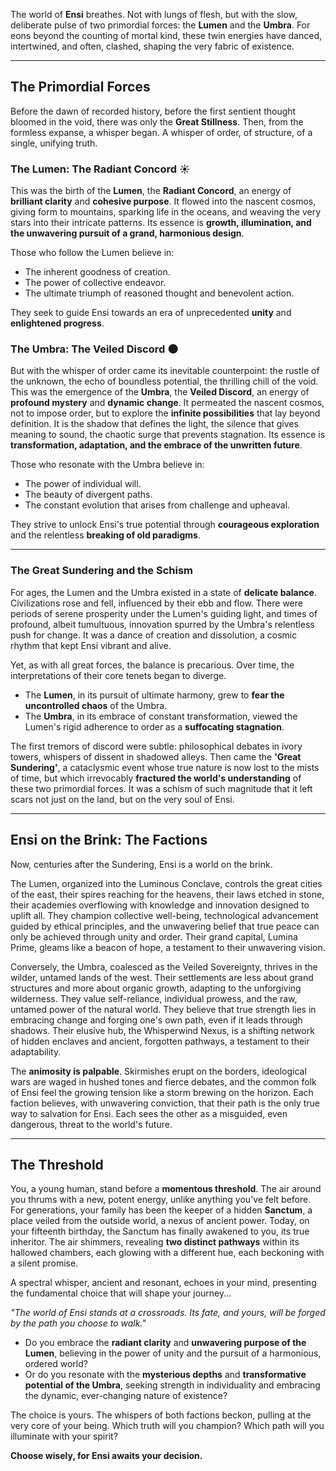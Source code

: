 The world of **Ensi** breathes. Not with lungs of flesh, but with the slow, deliberate pulse of two primordial forces: the **Lumen** and the **Umbra**. For eons beyond the counting of mortal kind, these twin energies have danced, intertwined, and often, clashed, shaping the very fabric of existence.

---

## The Primordial Forces

Before the dawn of recorded history, before the first sentient thought bloomed in the void, there was only the **Great Stillness**. Then, from the formless expanse, a whisper began. A whisper of order, of structure, of a single, unifying truth.

### The Lumen: The Radiant Concord ☀️

This was the birth of the **Lumen**, the **Radiant Concord**, an energy of **brilliant clarity** and **cohesive purpose**. It flowed into the nascent cosmos, giving form to mountains, sparking life in the oceans, and weaving the very stars into their intricate patterns. Its essence is **growth, illumination, and the unwavering pursuit of a grand, harmonious design**.

Those who follow the Lumen believe in:
* The inherent goodness of creation.
* The power of collective endeavor.
* The ultimate triumph of reasoned thought and benevolent action.

They seek to guide Ensi towards an era of unprecedented **unity** and **enlightened progress**.

### The Umbra: The Veiled Discord 🌑

But with the whisper of order came its inevitable counterpoint: the rustle of the unknown, the echo of boundless potential, the thrilling chill of the void. This was the emergence of the **Umbra**, the **Veiled Discord**, an energy of **profound mystery** and **dynamic change**. It permeated the nascent cosmos, not to impose order, but to explore the **infinite possibilities** that lay beyond definition. It is the shadow that defines the light, the silence that gives meaning to sound, the chaotic surge that prevents stagnation. Its essence is **transformation, adaptation, and the embrace of the unwritten future**.

Those who resonate with the Umbra believe in:
* The power of individual will.
* The beauty of divergent paths.
* The constant evolution that arises from challenge and upheaval.

They strive to unlock Ensi's true potential through **courageous exploration** and the relentless **breaking of old paradigms**.

---

### The Great Sundering and the Schism

For ages, the Lumen and the Umbra existed in a state of **delicate balance**. Civilizations rose and fell, influenced by their ebb and flow. There were periods of serene prosperity under the Lumen's guiding light, and times of profound, albeit tumultuous, innovation spurred by the Umbra's relentless push for change. It was a dance of creation and dissolution, a cosmic rhythm that kept Ensi vibrant and alive.

Yet, as with all great forces, the balance is precarious. Over time, the interpretations of their core tenets began to diverge.
* The **Lumen**, in its pursuit of ultimate harmony, grew to **fear the uncontrolled chaos** of the Umbra.
* The **Umbra**, in its embrace of constant transformation, viewed the Lumen's rigid adherence to order as a **suffocating stagnation**.

The first tremors of discord were subtle: philosophical debates in ivory towers, whispers of dissent in shadowed alleys. Then came the **'Great Sundering'**, a cataclysmic event whose true nature is now lost to the mists of time, but which irrevocably **fractured the world's understanding** of these two primordial forces. It was a schism of such magnitude that it left scars not just on the land, but on the very soul of Ensi.

---

## Ensi on the Brink: The Factions

Now, centuries after the Sundering, Ensi is a world on the brink.

The Lumen, organized into the Luminous Conclave, controls the great cities of the east, their spires reaching for the heavens, their laws etched in stone, their academies overflowing with knowledge and innovation designed to uplift all. They champion collective well-being, technological advancement guided by ethical principles, and the unwavering belief that true peace can only be achieved through unity and order. Their grand capital, Lumina Prime, gleams like a beacon of hope, a testament to their unwavering vision.

Conversely, the Umbra, coalesced as the Veiled Sovereignty, thrives in the wilder, untamed lands of the west. Their settlements are less about grand structures and more about organic growth, adapting to the unforgiving wilderness. They value self-reliance, individual prowess, and the raw, untamed power of the natural world. They believe that true strength lies in embracing change and forging one's own path, even if it leads through shadows. Their elusive hub, the Whisperwind Nexus, is a shifting network of hidden enclaves and ancient, forgotten pathways, a testament to their adaptability.

The **animosity is palpable**. Skirmishes erupt on the borders, ideological wars are waged in hushed tones and fierce debates, and the common folk of Ensi feel the growing tension like a storm brewing on the horizon. Each faction believes, with unwavering conviction, that their path is the only true way to salvation for Ensi. Each sees the other as a misguided, even dangerous, threat to the world's future.

---

## The Threshold

You, a young human, stand before a **momentous threshold**. The air around you thrums with a new, potent energy, unlike anything you've felt before. For generations, your family has been the keeper of a hidden **Sanctum**, a place veiled from the outside world, a nexus of ancient power. Today, on your fifteenth birthday, the Sanctum has finally awakened to you, its true inheritor. The air shimmers, revealing **two distinct pathways** within its hallowed chambers, each glowing with a different hue, each beckoning with a silent promise.

A spectral whisper, ancient and resonant, echoes in your mind, presenting the fundamental choice that will shape your journey...

*"The world of Ensi stands at a crossroads. Its fate, and yours, will be forged by the path you choose to walk."*

* Do you embrace the **radiant clarity** and **unwavering purpose of the Lumen**, believing in the power of unity and the pursuit of a harmonious, ordered world?
* Or do you resonate with the **mysterious depths** and **transformative potential of the Umbra**, seeking strength in individuality and embracing the dynamic, ever-changing nature of existence?

The choice is yours. The whispers of both factions beckon, pulling at the very core of your being. Which truth will you champion? Which path will you illuminate with your spirit?

**Choose wisely, for Ensi awaits your decision.**
